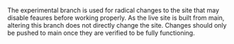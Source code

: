 The experimental branch is used for radical changes to the site that may disable feaures before working properly. As the live site is built from main, altering this branch does not directly change the site. Changes should only be pushed to main once they are verified to be fully functioning. 
